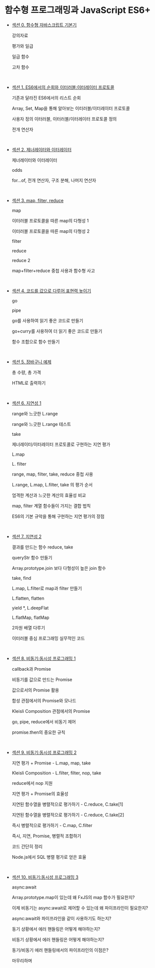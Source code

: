# 함수형 프로그래밍과 JavaScript ES6+

- [섹션 0. 함수형 자바스크립트 기본기](0.%20함수형%20자바스크립트%20기본기.md)

  강의자료

  평가와 일급

  일급 함수

  고차 함수

  <br/>

- [섹션 1. ES6에서의 순회와 이터러블:이터레이터 프로토콜](1.%20ES6에서의%20순회와%20이터러블:이터레이터%20프로토콜.md)

  기존과 달라진 ES6에서의 리스트 순회

  Array, Set, Map을 통해 알아보는 이터러블/이터레이터 프로토콜

  사용자 정의 이터러블, 이터러블/이터레이터 프로토콜 정의

  전개 연산자

  <br/>

- [섹션 2. 제너레이터와 이터레이터](2.%20제너레이터와%20이터레이터.md)

  제너레이터와 이터레이터

  odds

  for...of, 전개 연산자, 구조 분해, 나머지 연산자

  <br/>

- [섹션 3. map, filter, reduce](3.%20map%2C%20filter%2C%20reduce.md)

  map

  이터러블 프로토콜을 따른 map의 다형성 1

  이터러블 프로토콜을 따른 map의 다형성 2

  filter

  reduce

  reduce 2

  map+filter+reduce 중첩 사용과 함수형 사고

  <br/>

- [섹션 4. 코드를 값으로 다루어 표현력 높이기](4.%20코드를%20값으로%20다루어%20표현력%20높이기.md)

  go

  pipe

  go를 사용하여 읽기 좋은 코드로 만들기

  go+curry를 사용하여 더 읽기 좋은 코드로 만들기

  함수 조합으로 함수 만들기

  <br/>

- [섹션 5. 장바구니 예제](5.%20장바구니%20예제.md)

  총 수량, 총 가격

  HTML로 출력하기

  <br/>

- [섹션 6. 지연성 1](6.%20지연성%201.md)

  range와 느긋한 L.range

  range와 느긋한 L.range 테스트

  take

  제너레이터/이터레이터 프로토콜로 구현하는 지연 평가

  L.map

  L. filter

  range, map, filter, take, reduce 중첩 사용

  L.range, L.map, L.filter, take 의 평가 순서

  엄격한 계산과 느긋한 계산의 효율성 비교

  map, filter 계열 함수들이 가지는 결합 법칙

  ES6의 기본 규악을 통해 구현하는 지연 평가의 장점

  <br/>

- [섹션 7. 지연성 2](7.%20지연성%202.md)

  결과를 만드는 함수 reduce, take

  queryStr 함수 만들기

  Array.prototype.join 보다 다형성이 높은 join 함수

  take, find

  L.map, L.filter로 map과 filter 만들기

  L.flatten, flatten

  yield \*, L.deepFlat

  L.flatMap, flatMap

  2차원 배열 다루기

  이터러블 중심 프로그래밍 실무적인 코드

  <br/>

- [섹션 8. 비동기:동시성 프로그래밍 1](8.%20비동기:동시성%20프로그래밍%201.md)

  callback과 Promise

  비동기를 값으로 만드는 Promise

  값으로서의 Promise 활용

  합성 관점에서의 Promise와 모나드

  Kleisli Composition 관점에서의 Promise

  go, pipe, reduce에서 비동기 제어

  promise.then의 중요한 규칙

  <br/>

- [섹션 9. 비동기:동시성 프로그래밍 2](9.%20비동기:동시성%20프로그래밍%202.md)

  지연 평가 + Promise - L.map, map, take

  Kleisli Composition - L.filter, filter, nop, take

  reduce에서 nop 지원

  지연 평가 + Promise의 효율성

  지연된 함수열을 병렬적으로 평가하기 - C.reduce, C.take[1]

  지연된 함수열을 병렬적으로 평가하기 - C.reduce, C.take[2]

  즉시 병렬적으로 평가하기 - C.map, C.filter

  즉시, 지연, Promise, 병렬적 조합하기

  코드 간단히 정리

  Node.js에서 SQL 병렬 평가로 얻은 효율

  <br/>

- [섹션 10. 비동기:동시성 프로그래밍 3](10.%20비동기:동시성%20프로그래밍%203.md)

  async:await

  Array.prototype.map이 있는데 왜 FxJS의 map 함수가 필요한지?

  이제 비동기는 async:await로 제어할 수 있는데 왜 파이프라인이
  필요한지?

  async:await와 파이프라인을 같이 사용하기도 하는지?

  동기 상황에서 에러 핸들링은 어떻게 해야하는지?

  비동기 상황에서 에러 핸들링은 어떻게 해야하는지?

  동기/비동기 에러 핸들링에서의 파이프라인의 이점은?

  마무리하며

  <br/>
